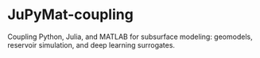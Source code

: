 # JuPyMat-coupling
Coupling Python, Julia, and MATLAB for subsurface modeling: geomodels, reservoir simulation, and deep learning surrogates.
